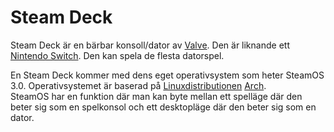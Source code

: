 # Steam Deck
Steam Deck är en bärbar konsoll/dator av [Valve](https://sv.wikipedia.org/wiki/Valve_Corporation). Den är liknande ett [Nintendo Switch](https://sv.wikipedia.org/wiki/Nintendo_Switch). Den kan spela de flesta datorspel.

En Steam Deck kommer med dens eget operativsystem som heter SteamOS 3.0. Operativsystemet är baserad på [Linuxdistributionen](https://sv.wikipedia.org/wiki/Linuxdistribution) [Arch](https://sv.wikipedia.org/wiki/Arch_Linux).                                            
SteamOS har en funktion där man kan byte mellan ett spelläge där den beter sig som en spelkonsol och ett desktopläge där den beter sig som en dator.